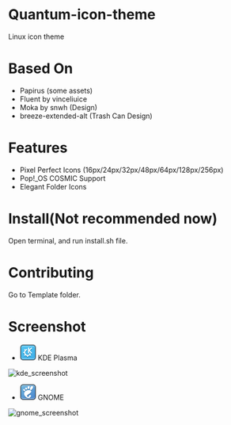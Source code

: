 # Quantum-icon-theme
Linux icon theme

# Based On
* Papirus (some assets)
* Fluent by vinceliuice
* Moka by snwh (Design)
* breeze-extended-alt (Trash Can Design)

# Features

* Pixel Perfect Icons (16px/24px/32px/48px/64px/128px/256px)
* Pop!_OS COSMIC Support
* Elegant Folder Icons

# Install(Not recommended now)

Open terminal, and run install.sh file.

# Contributing

Go to Template folder.

# Screenshot

* ![kde_icon](src/Quantum/16/apps/desktop-environment-kde.svg) KDE Plasma

![kde_screenshot](image/kde_screenshot.png)

* ![gnome_icon](src/Quantum/16/apps/desktop-environment-gnome.svg) GNOME

![gnome_screenshot](image/gnome_screenshot.png)
